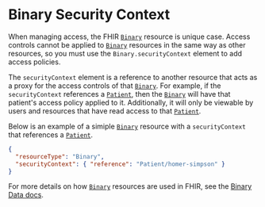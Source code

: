 # Binary Security Context

When managing access, the FHIR [`Binary`](/docs/api/fhir/resources/binary) resource is unique case. Access controls cannot be applied to [`Binary`](/docs/api/fhir/resources/binary) resources in the same way as other resources, so you must use the `Binary.securityContext` element to add access policies.

The `securityContext` element is a reference to another resource that acts as a proxy for the access controls of that [`Binary`](/docs/api/fhir/resources/binary). For example, if the `securityContext` references a [`Patient`](/docs/api/fhir/resources/patient), then the [`Binary`](/docs/api/fhir/resources/binary) will have that patient's access policy applied to it. Additionally, it will only be viewable by users and resources that have read access to that [`Patient`](/docs/api/fhir/resources/patient).

Below is an example of a simiple [`Binary`](/docs/api/fhir/resources/binary) resource with a `securityContext` that references a [`Patient`](/docs/api/fhir/resources/patient).

```json
{
  "resourceType": "Binary",
  "securityContext": { "reference": "Patient/homer-simpson" }
}
```

For more details on how [`Binary`](/docs/api/fhir/resources/binary) resources are used in FHIR, see the [Binary Data docs](/docs/fhir-datastore/binary-data).

